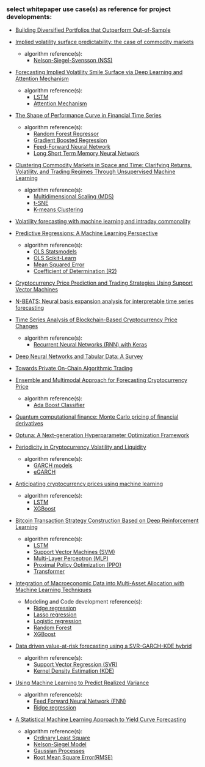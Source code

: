 ### select whitepaper use case(s) as reference for project developments:

- [Building Diversified Portfolios that Outperform Out-of-Sample](https://papers.ssrn.com/sol3/papers.cfm?abstract_id=2708678) 

- [Implied volatility surface predictability: the case of commodity markets](https://arxiv.org/abs/1909.11009) 
  - algorithm reference(s):
    - [Nelson-Siegel-Svensson (NSS)](https://pypi.org/project/nelson-siegel-svensson/) 

- [Forecasting Implied Volatility Smile Surface via Deep Learning and Attention Mechanism](https://arxiv.org/abs/1912.11059)
  - algorithm reference(s):
      - [LSTM](https://keras.io/api/layers/recurrent_layers/lstm/)
      - [Attention Mechanism](https://keras.io/api/layers/attention_layers/attention/) 

- [The Shape of Performance Curve in Financial Time Series](https://papers.ssrn.com/sol3/papers.cfm?abstract_id=3986154)
  - algorithm reference(s): 
    - [Random Forest Regressor](https://scikit-learn.org/stable/modules/generated/sklearn.ensemble.RandomForestRegressor.html)
    - [Gradient Boosted Regression](https://scikit-learn.org/stable/auto_examples/ensemble/plot_gradient_boosting_regression.html)
    - [Feed-Forward Neural Network](https://pytorch.org/tutorials/beginner/blitz/neural_networks_tutorial.html)
    - [Long Short Term Memory Neural Network](https://keras.io/api/layers/recurrent_layers/lstm/)

- [Clustering Commodity Markets in Space and Time: Clarifying Returns, Volatility, and Trading Regimes Through Unsupervised Machine Learning](https://papers.ssrn.com/sol3/papers.cfm?abstract_id=3791138) 
  - algorithm reference(s):
    - [Multidimensional Scaling (MDS)](https://scikit-learn.org/stable/modules/generated/sklearn.manifold.MDS.html)
    - [t-SNE](https://scikit-learn.org/stable/modules/generated/sklearn.manifold.TSNE.html)
    - [K-means Clustering](https://scikit-learn.org/stable/modules/clustering.html#:~:text=2.3.1.%20Overview%20of%20clustering%20methods%20%C2%B6%20%20,nearest-neighbor%20gr%20...%20%206%20more%20rows%20)

- [Volatility forecasting with machine learning and intraday commonality](https://arxiv.org/abs/2202.08962)

- [Predictive Regressions: A Machine Learning Perspective](https://papers.ssrn.com/sol3/papers.cfm?abstract_id=3709412)
  - algorithm reference(s):
    - [OLS Statsmodels](https://www.statsmodels.org/stable/examples/notebooks/generated/ols.html#OLS-estimation)
    - [OLS Scikit-Learn](https://scikit-learn.org/stable/modules/linear_model.html#)
    - [Mean Squared Error](https://scikit-learn.org/stable/modules/generated/sklearn.metrics.mean_squared_error.html)
    - [Coefficient of Determination (R2)](https://scikit-learn.org/stable/modules/generated/sklearn.metrics.r2_score.html)

- [Cryptocurrency Price Prediction and Trading Strategies Using Support Vector Machines](https://arxiv.org/abs/1911.11819)

- [N-BEATS: Neural basis expansion analysis for interpretable time series forecasting](https://arxiv.org/abs/1905.10437)

- [Time Series Analysis of Blockchain-Based Cryptocurrency Price Changes](https://arxiv.org/abs/2202.13874)
  - algorithm reference(s):
       - [Recurrent Neural Networks (RNN) with Keras](https://www.tensorflow.org/guide/keras/rnn) 
- [Deep Neural Networks and Tabular Data: A Survey](https://arxiv.org/abs/2110.01889)

- [Towards Private On-Chain Algorithmic Trading](https://arxiv.org/abs/2109.11270)

- [Ensemble and Multimodal Approach for Forecasting Cryptocurrency Price](https://arxiv.org/abs/2202.08967)
  - algorithm reference(s):
    - [Ada Boost Classifier](https://scikit-learn.org/stable/modules/generated/sklearn.ensemble.AdaBoostClassifier.html)

- [Quantum computational finance: Monte Carlo pricing of financial derivatives](https://arxiv.org/abs/1805.00109)

- [Optuna: A Next-generation Hyperparameter Optimization Framework](https://arxiv.org/abs/1907.10902)

- [Periodicity in Cryptocurrency Volatility and Liquidity](https://arxiv.org/abs/2109.12142)
  - algorithm reference(s):
    - [GARCH models](https://arch.readthedocs.io/en/latest/univariate/volatility.html#volatility-processes)
    - [eGARCH](https://pyflux.readthedocs.io/en/latest/egarch.html) 

- [Anticipating cryptocurrency prices using machine learning](https://arxiv.org/abs/1805.08550)
  - algorithm reference(s):
    - [LSTM](https://pytorch.org/docs/stable/generated/torch.nn.LSTM.html)
    - [XGBoost](https://xgboost.readthedocs.io/en/stable/install.html)

- [Bitcoin Transaction Strategy Construction Based on Deep Reinforcement Learning](https://arxiv.org/abs/2109.14789)
  - algorithm reference(s):
    - [LSTM](https://pytorch.org/docs/stable/generated/torch.nn.LSTM.html)
    - [Support Vector Machines (SVM)](https://scikit-learn.org/stable/modules/svm.html)
    - [Multi-Layer Perceptron (MLP)](https://scikit-learn.org/stable/modules/neural_networks_supervised.html)
    - [Proximal Policy Optimization (PPO)](https://keras.io/examples/rl/ppo_cartpole/)
    - [Transformer](https://pytorch.org/docs/stable/generated/torch.nn.Transformer.html) 
   
- [Integration of Macroeconomic Data into Multi-Asset Allocation with Machine Learning Techniques](https://papers.ssrn.com/sol3/papers.cfm?abstract_id=3586040)
  - Modeling and Code development reference(s):
    - [Ridge regression](https://scikit-learn.org/stable/modules/generated/sklearn.linear_model.ridge_regression.html)  
    - [Lasso regression](https://scikit-learn.org/stable/modules/generated/sklearn.linear_model.Lasso.html)
    - [Logistic regression](https://scikit-learn.org/stable/modules/generated/sklearn.linear_model.LogisticRegression.html)
    - [Random Forest](https://scikit-learn.org/stable/modules/generated/sklearn.ensemble.RandomForestRegressor.html)
    - [XGBoost](https://xgboost.readthedocs.io/en/latest/python/python_api.html#module-xgboost.sklearn)
    
- [Data driven value-at-risk forecasting using a SVR-GARCH-KDE hybrid](https://arxiv.org/abs/2009.06910) 
  - algorithm reference(s):
    - [Support Vector Regression (SVR)](https://scikit-learn.org/stable/modules/generated/sklearn.svm.SVR.html#sklearn.svm.SVR)
    - [Kernel Density Estimation (KDE)](https://scikit-learn.org/stable/auto_examples/neighbors/plot_digits_kde_sampling.html?highlight=kernel%20density%20estimation)

- [Using Machine Learning to Predict Realized Variance](https://arxiv.org/abs/1909.10035)
  - algorithm reference(s):
      - [Feed Forward Neural Network (FNN)](https://www.deeplearningwizard.com/deep_learning/practical_pytorch/pytorch_feedforward_neuralnetwork/)
      - [Ridge regression](https://scikit-learn.org/stable/modules/generated/sklearn.linear_model.ridge_regression.html) 


- [A Statistical Machine Learning Approach to Yield Curve Forecasting](https://arxiv.org/abs/1703.01536)
  - algorithm reference(s):
      - [Ordinary Least Square](https://www.statsmodels.org/stable/examples/notebooks/generated/ols.html)
      - [Nelson-Siegel Model](https://pypi.org/project/nelson-siegel-svensson/)
      - [Gaussian Processes](https://scikit-learn.org/stable/modules/gaussian_process.html)
      - [Root Mean Square Error(RMSE)](https://scikit-learn.org/stable/modules/generated/sklearn.metrics.mean_squared_error.html) 


